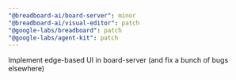 ```yaml
---
"@breadboard-ai/board-server": minor
"@breadboard-ai/visual-editor": patch
"@google-labs/breadboard": patch
"@google-labs/agent-kit": patch
---
```


Implement edge-based UI in board-server (and fix a bunch of bugs elsewhere)

